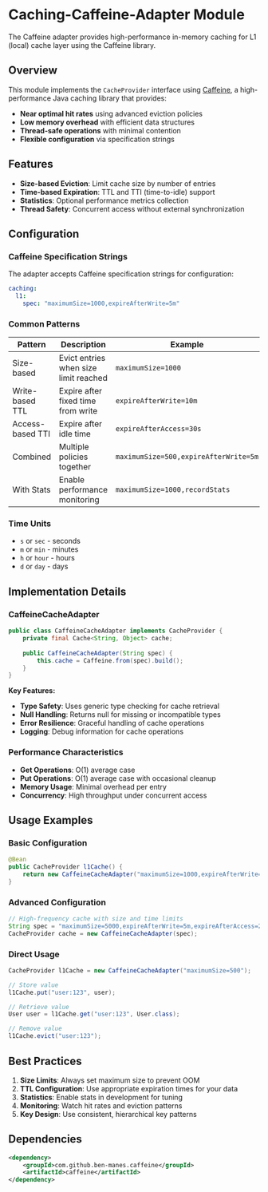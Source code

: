 # Caching-Caffeine-Adapter Module

The Caffeine adapter provides high-performance in-memory caching for L1 (local) cache layer using the Caffeine library.

## Overview

This module implements the `CacheProvider` interface using [Caffeine](https://github.com/ben-manes/caffeine), a high-performance Java caching library that provides:

- **Near optimal hit rates** using advanced eviction policies
- **Low memory overhead** with efficient data structures
- **Thread-safe operations** with minimal contention
- **Flexible configuration** via specification strings

## Features

- **Size-based Eviction**: Limit cache size by number of entries
- **Time-based Expiration**: TTL and TTI (time-to-idle) support
- **Statistics**: Optional performance metrics collection
- **Thread Safety**: Concurrent access without external synchronization

## Configuration

### Caffeine Specification Strings

The adapter accepts Caffeine specification strings for configuration:

```yaml
caching:
  l1:
    spec: "maximumSize=1000,expireAfterWrite=5m"
```

### Common Patterns

| Pattern | Description | Example |
|---------|-------------|---------|
| Size-based | Evict entries when size limit reached | `maximumSize=1000` |
| Write-based TTL | Expire after fixed time from write | `expireAfterWrite=10m` |
| Access-based TTI | Expire after idle time | `expireAfterAccess=30s` |
| Combined | Multiple policies together | `maximumSize=500,expireAfterWrite=5m` |
| With Stats | Enable performance monitoring | `maximumSize=1000,recordStats` |

### Time Units

- `s` or `sec` - seconds
- `m` or `min` - minutes  
- `h` or `hour` - hours
- `d` or `day` - days

## Implementation Details

### CaffeineCacheAdapter

```java
public class CaffeineCacheAdapter implements CacheProvider {
    private final Cache<String, Object> cache;
    
    public CaffeineCacheAdapter(String spec) {
        this.cache = Caffeine.from(spec).build();
    }
}
```

**Key Features:**
- **Type Safety**: Uses generic type checking for cache retrieval
- **Null Handling**: Returns null for missing or incompatible types
- **Error Resilience**: Graceful handling of cache operations
- **Logging**: Debug information for cache operations

### Performance Characteristics

- **Get Operations**: O(1) average case
- **Put Operations**: O(1) average case with occasional cleanup
- **Memory Usage**: Minimal overhead per entry
- **Concurrency**: High throughput under concurrent access

## Usage Examples

### Basic Configuration
```java
@Bean
public CacheProvider l1Cache() {
    return new CaffeineCacheAdapter("maximumSize=1000,expireAfterWrite=10m");
}
```

### Advanced Configuration
```java
// High-frequency cache with size and time limits
String spec = "maximumSize=5000,expireAfterWrite=5m,expireAfterAccess=2m,recordStats";
CacheProvider cache = new CaffeineCacheAdapter(spec);
```

### Direct Usage
```java
CacheProvider l1Cache = new CaffeineCacheAdapter("maximumSize=500");

// Store value
l1Cache.put("user:123", user);

// Retrieve value
User user = l1Cache.get("user:123", User.class);

// Remove value
l1Cache.evict("user:123");
```

## Best Practices

1. **Size Limits**: Always set maximum size to prevent OOM
2. **TTL Configuration**: Use appropriate expiration times for your data
3. **Statistics**: Enable stats in development for tuning
4. **Monitoring**: Watch hit rates and eviction patterns
5. **Key Design**: Use consistent, hierarchical key patterns

## Dependencies

```xml
<dependency>
    <groupId>com.github.ben-manes.caffeine</groupId>
    <artifactId>caffeine</artifactId>
</dependency>
```
